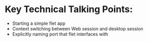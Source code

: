 # Key Technical Talking Points:
- Starting a simple flet app
- Context switching between Web session and desktop session 
- Explicitly naming port that flet interfaces with